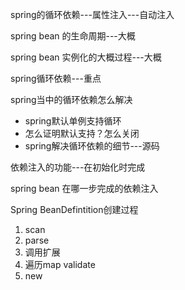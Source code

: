 spring的循环依赖---属性注入---自动注入

spring bean 的生命周期---大概

spring bean 实例化的大概过程---大概

spring循环依赖---重点



spring当中的循环依赖怎么解决

- spring默认单例支持循环
- 怎么证明默认支持？怎么关闭
- spring解决循环依赖的细节---源码



依赖注入的功能---在初始化时完成

spring bean 在哪一步完成的依赖注入



Spring BeanDefintition创建过程

1. scan
2. parse
3. 调用扩展
4. 遍历map validate
5. new